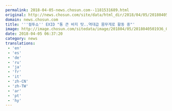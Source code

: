 ```yaml
---
permalink: 2018-04-05-news.chosun.com--1181531689.html
original: http://news.chosun.com/site/data/html_dir/2018/04/05/2018040502003.html
domain: news.chosun.com
title: '''컬투쇼'' EXID "통 큰 바지 탓..역대급 몸무게로 활동 중"'
image: http://image.chosun.com/sitedata/image/201804/05/2018040501936_0.jpg
date: 2018-04-05 06:37:20
category: news
translations: 
 - 'en'
 - 'es'
 - 'de'
 - 'ru'
 - 'ja'
 - 'fr'
 - 'it'
 - 'zh-CN'
 - 'zh-TW'
 - 'ar'
 - 'pt'
 - 'hy'
---
```


